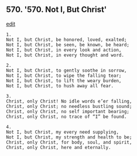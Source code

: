 
## 570.  '570. Not I, But Christ'
[edit](https://docs.google.com/document/d/1iMMqYWobK8i7PsVuXC49QuRz0_sTdseB/edit?mode=html)






    1.
    Not I, but Christ, be honored, loved, exalted;
    Not I, but Christ, be seen, be known, be heard;
    Not I, but Christ, in every look and action,
    Not I, but Christ, in every thought and word.

    2.
    Not I, but Christ, to gently soothe in sorrow,
    Not I, but Christ, to wipe the falling tear;
    Not I, but Christ, to lift the weary burden,
    Not I, but Christ, to hush away all fear.

    3.
    Christ, only Christ! No idle words e’er falling,
    Christ, only Christ; no needless bustling sound;
    Christ, only Christ, no self important bearing;
    Christ, only Christ, no trace of “I” be found.

    4.
    Not I, but Christ, my every need supplying,
    Not I, but Christ, my strength and health to be;
    Christ, only Christ, for body, soul, and spirit,
    Christ, only Christ, here and eternally.
